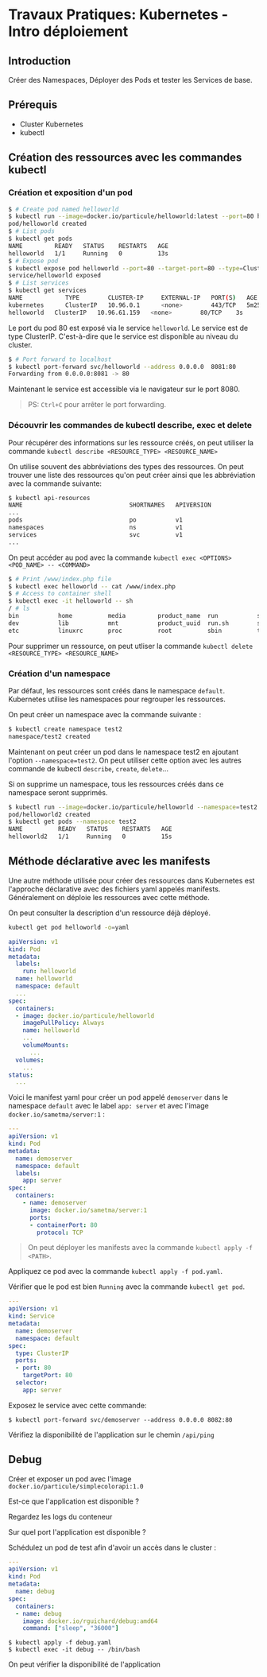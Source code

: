 # Travaux Pratiques: Kubernetes - Intro déploiement

## Introduction

Créer des Namespaces, Déployer des Pods et tester les Services de base.

## Prérequis

- Cluster Kubernetes
- kubectl


## Création des ressources avec les commandes kubectl
### Création et exposition d'un pod
``` bash
$ # Create pod named helloworld
$ kubectl run --image=docker.io/particule/helloworld:latest --port=80 helloworld
pod/helloworld created
$ # List pods
$ kubectl get pods
NAME         READY   STATUS    RESTARTS   AGE
helloworld   1/1     Running   0          13s
$ # Expose pod
$ kubectl expose pod helloworld --port=80 --target-port=80 --type=ClusterIP
service/helloworld exposed
$ # List services
$ kubectl get services
NAME            TYPE        CLUSTER-IP     EXTERNAL-IP   PORT(S)   AGE
kubernetes      ClusterIP   10.96.0.1      <none>        443/TCP   5m25s
helloworld   ClusterIP   10.96.61.159   <none>        80/TCP    3s
```

Le port du pod 80 est exposé via le service `helloworld`.
Le service est de type ClusterIP. C'est-à-dire que le service est disponible
au niveau du cluster.


``` bash
$ # Port forward to localhost
$ kubectl port-forward svc/helloworld --address 0.0.0.0  8081:80
Forwarding from 0.0.0.0:8081 -> 80
```

Maintenant le service est accessible via le navigateur sur le port 8080.

> PS: `Ctrl+C` pour arrêter le port forwarding.

### Découvrir les commandes de kubectl describe, exec et delete

Pour récupérer des informations sur les ressource créés, on peut utiliser
la commande `kubectl describe <RESOURCE_TYPE> <RESOURCE_NAME>`


On utilise souvent des abbréviations des types des ressources.
On peut trouver une liste des ressources qu'on peut créer ainsi que les abbréviation
avec la commande suivante:

``` bash
$ kubectl api-resources
NAME                              SHORTNAMES   APIVERSION                             NAMESPACED   KIND
...
pods                              po           v1                                     true         Pod
namespaces                        ns           v1                                     false        Namespace
services                          svc          v1                                     true         Service
...
```

On peut accéder au pod avec la commande `kubectl exec <OPTIONS> <POD_NAME> -- <COMMAND>`
```bash
$ # Print /www/index.php file
$ kubectl exec helloworld -- cat /www/index.php
$ # Access to container shell
$ kubectl exec -it helloworld -- sh
/ # ls 
bin           home          media         product_name  run           srv           usr
dev           lib           mnt           product_uuid  run.sh        sys           var
etc           linuxrc       proc          root          sbin          tmp           www
```


Pour supprimer un ressource, on peut utliser la commande `kubectl delete <RESOURCE_TYPE> <RESOURCE_NAME>`

### Création d'un namespace
Par défaut, les ressources sont créés dans le namespace `default`.
Kubernetes utilise les namespaces pour regrouper les ressources.

On peut créer un namespace avec la commande suivante :
```bash
$ kubectl create namespace test2
namespace/test2 created
```

Maintenant on peut créer un pod dans le namespace test2 en ajoutant l'option `--namespace=test2`.
On peut utiliser cette option avec les autres commande de kubectl `describe`, `create`, `delete`...

Si on supprime un namespace, tous les ressources créés dans ce namespace seront supprimés.

```bash
$ kubectl run --image=docker.io/particule/helloworld --namespace=test2 --port=80 helloworld2
pod/helloworld2 created
$ kubectl get pods --namespace test2
NAME          READY   STATUS    RESTARTS   AGE
helloworld2   1/1     Running   0          15s
```

## Méthode déclarative avec les manifests
Une autre méthode utilisée pour créer des ressources dans Kubernetes est l'approche
déclarative avec des fichiers yaml appelés manifests.
Généralement on déploie les ressources avec cette méthode.


On peut consulter la description d'un ressource déjà déployé.
``` bash
kubectl get pod helloworld -o=yaml
```
``` yaml
apiVersion: v1
kind: Pod
metadata:
  labels:
    run: helloworld
  name: helloworld
  namespace: default
  ...
spec:
  containers:
  - image: docker.io/particule/helloworld
    imagePullPolicy: Always
    name: helloworld
    ...
    volumeMounts:
      ...
  volumes:
    ...
status:
  ...
```

Voici le manifest yaml pour créer un pod appelé `demoserver` dans le namespace
`default` avec le label `app: server` et avec l'image
`docker.io/sametma/server:1` :

```yaml
---
apiVersion: v1
kind: Pod
metadata:
  name: demoserver
  namespace: default
  labels:
    app: server
spec:
  containers:
    - name: demoserver
      image: docker.io/sametma/server:1
      ports:
      - containerPort: 80
        protocol: TCP
```

> On peut déployer les manifests avec la commande `kubectl apply -f <PATH>`.

Appliquez ce pod avec la commande `kubectl apply -f pod.yaml`.

Vérifier que le pod est bien `Running` avec la commande `kubectl get pod`.


```yaml
---
apiVersion: v1
kind: Service
metadata:
  name: demoserver
  namespace: default
spec:
  type: ClusterIP
  ports:
  - port: 80
    targetPort: 80
  selector:
    app: server
```

Exposez le service avec cette commande:

```
$ kubectl port-forward svc/demoserver --address 0.0.0.0 8082:80
```

Vérifiez la disponibilité de l'application sur le chemin `/api/ping`


## Debug

Créer et exposer un pod avec l'image `docker.io/particule/simplecolorapi:1.0`

Est-ce que l'application est disponible ?

Regardez les logs du conteneur

Sur quel port l'application est disponible ?

Schédulez un pod de test afin d'avoir un accès dans le cluster :

```yaml
---
apiVersion: v1
kind: Pod
metadata:
  name: debug
spec:
  containers:
  - name: debug
    image: docker.io/rguichard/debug:amd64
    command: ["sleep", "36000"]
```


```
$ kubectl apply -f debug.yaml
$ kubectl exec -it debug -- /bin/bash
```

On peut vérifier la disponibilité de l'application 


